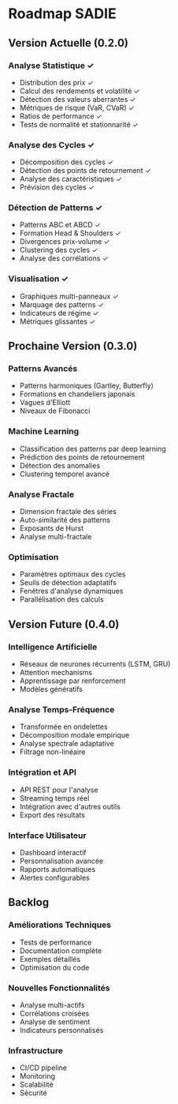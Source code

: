 # Roadmap SADIE

## Version Actuelle (0.2.0)

### Analyse Statistique ✓
- Distribution des prix ✓
- Calcul des rendements et volatilité ✓
- Détection des valeurs aberrantes ✓
- Métriques de risque (VaR, CVaR) ✓
- Ratios de performance ✓
- Tests de normalité et stationnarité ✓

### Analyse des Cycles ✓
- Décomposition des cycles ✓
- Détection des points de retournement ✓
- Analyse des caractéristiques ✓
- Prévision des cycles ✓

### Détection de Patterns ✓
- Patterns ABC et ABCD ✓
- Formation Head & Shoulders ✓
- Divergences prix-volume ✓
- Clustering des cycles ✓
- Analyse des corrélations ✓

### Visualisation ✓
- Graphiques multi-panneaux ✓
- Marquage des patterns ✓
- Indicateurs de régime ✓
- Métriques glissantes ✓

## Prochaine Version (0.3.0)

### Patterns Avancés
- Patterns harmoniques (Gartley, Butterfly)
- Formations en chandeliers japonais
- Vagues d'Elliott
- Niveaux de Fibonacci

### Machine Learning
- Classification des patterns par deep learning
- Prédiction des points de retournement
- Détection des anomalies
- Clustering temporel avancé

### Analyse Fractale
- Dimension fractale des séries
- Auto-similarité des patterns
- Exposants de Hurst
- Analyse multi-fractale

### Optimisation
- Paramètres optimaux des cycles
- Seuils de détection adaptatifs
- Fenêtres d'analyse dynamiques
- Parallélisation des calculs

## Version Future (0.4.0)

### Intelligence Artificielle
- Réseaux de neurones récurrents (LSTM, GRU)
- Attention mechanisms
- Apprentissage par renforcement
- Modèles génératifs

### Analyse Temps-Fréquence
- Transformée en ondelettes
- Décomposition modale empirique
- Analyse spectrale adaptative
- Filtrage non-linéaire

### Intégration et API
- API REST pour l'analyse
- Streaming temps réel
- Intégration avec d'autres outils
- Export des résultats

### Interface Utilisateur
- Dashboard interactif
- Personnalisation avancée
- Rapports automatiques
- Alertes configurables

## Backlog

### Améliorations Techniques
- Tests de performance
- Documentation complète
- Exemples détaillés
- Optimisation du code

### Nouvelles Fonctionnalités
- Analyse multi-actifs
- Corrélations croisées
- Analyse de sentiment
- Indicateurs personnalisés

### Infrastructure
- CI/CD pipeline
- Monitoring
- Scalabilité
- Sécurité 
